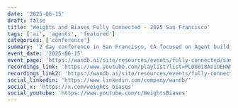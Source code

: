 ```yaml
---
date: '2025-06-15'
draft: false
title: 'Weights and Biases Fully Connected - 2025 San Francisco'
tags: ['ai', 'agents', 'featured']
categories: ['conference']
summary: '2 day conference in San Francisco, CA focused on Agent building and model training'
event_date: '2025-06-15'
event_page: 'https://wandb.ai/site/resources/events/fully-connected/san-francisco'
recordings_link: 'https://www.youtube.com/playlist?list=PLD80i8An1OEHWNCwZUgvMe0d1F0m2aUFw'
recordings_link2: 'https://wandb.ai/site/resources/events/fully-connected/san-francisco'
social_linkedin: 'https://www.linkedin.com/company/wandb/'
social_x: 'https://x.com/weights_biases'
social_youtube: 'https://www.youtube.com/c/WeightsBiases'
---
```



